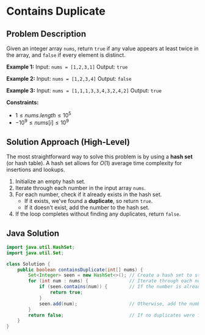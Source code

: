 # Contains Duplicate

## Problem Description

Given an integer array `nums`, return `true` if any value appears at least twice in the array, and `false` if every element is distinct.

**Example 1:**
Input: `nums = [1,2,3,1]`
Output: `true`

**Example 2:**
Input: `nums = [1,2,3,4]`
Output: `false`

**Example 3:**
Input: `nums = [1,1,1,3,3,4,3,2,4,2]`
Output: `true`

**Constraints:**
* $1 \le nums.length \le 10^5$
* $-10^9 \le nums[i] \le 10^9$

## Solution Approach (High-Level)

The most straightforward way to solve this problem is by using a **hash set** (or hash table). A hash set allows for $O(1)$ average time complexity for insertions and lookups.

1.  Initialize an empty hash set.
2.  Iterate through each number in the input array `nums`.
3.  For each number, check if it already exists in the hash set.
    * If it exists, we've found a **duplicate**, so return `true`.
    * If it doesn't exist, add the number to the hash set.
4.  If the loop completes without finding any duplicates, return `false`.

## Java Solution

```java
import java.util.HashSet;
import java.util.Set;

class Solution {
    public boolean containsDuplicate(int[] nums) {
        Set<Integer> seen = new HashSet<>(); // Create a hash set to store seen numbers
        for (int num : nums) {               // Iterate through each number in the array
            if (seen.contains(num)) {        // If the number is already in the set, it's a duplicate
                return true;
            }
            seen.add(num);                   // Otherwise, add the number to the set
        }
        return false;                        // If no duplicates were found after checking all numbers
    }
}